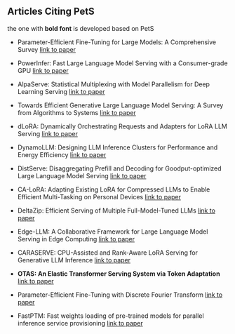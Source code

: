 ## Articles Citing PetS

the one with **bold font** is developed based on PetS

- Parameter-Efficient Fine-Tuning for Large Models: A Comprehensive Survey [link to paper](https://arxiv.org/abs/2403.14608)

- PowerInfer: Fast Large Language Model Serving with a Consumer-grade GPU [link to paper](https://arxiv.org/abs/2312.12456)

- AlpaServe: Statistical Multiplexing with Model Parallelism for Deep Learning Serving [link to paper](https://www.usenix.org/conference/osdi23/presentation/li-zhouhan)
- Towards Efficient Generative Large Language Model Serving: A Survey from Algorithms to Systems [link to paper](https://arxiv.org/abs/2312.15234)
- dLoRA: Dynamically Orchestrating Requests and Adapters for LoRA LLM Serving [link to paper](https://www.usenix.org/conference/osdi24/presentation/wu-bingyang)

- DynamoLLM: Designing LLM Inference Clusters for Performance and Energy Efficiency [link to paper](https://arxiv.org/abs/2408.00741)

- DistServe: Disaggregating Prefill and Decoding for Goodput-optimized Large Language Model Serving [link to paper](https://arxiv.org/abs/2401.09670)

- CA-LoRA: Adapting Existing LoRA for Compressed LLMs to Enable Efficient Multi-Tasking on Personal Devices [link to paper](https://arxiv.org/abs/2307.07705)

- DeltaZip: Efficient Serving of Multiple Full-Model-Tuned LLMs [link to paper](https://arxiv.org/abs/2312.05215)

- Edge-LLM: A Collaborative Framework for Large Language Model Serving in Edge Computing [link to paper](https://ieeexplore.ieee.org/abstract/document/10707514) 

- CARASERVE: CPU-Assisted and Rank-Aware LoRA Serving for Generative LLM Inference [link to paper](https://arxiv.org/abs/2401.11240)

- **OTAS: An Elastic Transformer Serving System via Token Adaptation** [link to paper](https://arxiv.org/abs/2401.05031)

- Parameter-Efficient Fine-Tuning with Discrete Fourier Transform [link to paper](https://arxiv.org/abs/2405.03003)

- FastPTM: Fast weights loading of pre-trained models for parallel inference service provisioning [link to paper](https://www.sciencedirect.com/science/article/pii/S0167819124000528)

